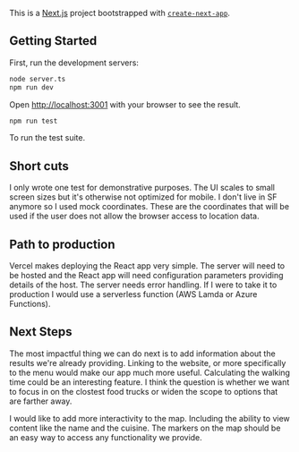 This is a [Next.js](https://nextjs.org/) project bootstrapped with [`create-next-app`](https://github.com/vercel/next.js/tree/canary/packages/create-next-app).

## Getting Started

First, run the development servers:

```bash
node server.ts
npm run dev
```

Open [http://localhost:3001](http://localhost:3000) with your browser to see the result.

```bash
npm run test
```
To run the test suite.

## Short cuts
I only wrote one test for demonstrative purposes. The UI scales to small screen
sizes but it's otherwise not optimized for mobile. I don't live in SF anymore
so I used mock coordinates. These are the coordinates that will be used if the user
does not allow the browser access to location data.

## Path to production
Vercel makes deploying the React app very simple. The server will need to be hosted
and the React app will need configuration parameters providing details of the host.
The server needs error handling. If I were to take
it to production I would use a serverless function (AWS Lamda or Azure Functions).

## Next Steps
The most impactful thing we can do next is to add information about the results we're
already providing. Linking to the website, or more specifically to the menu would
make our app much more useful. Calculating the walking time could be an interesting feature.
I think the question is whether we want to focus in on the clostest
food trucks or widen the scope to options that are farther away.

I would like to add more interactivity to the map. Including the ability to view content like 
the name and the cuisine. The markers on the map should be an easy way to access any
functionality we provide.